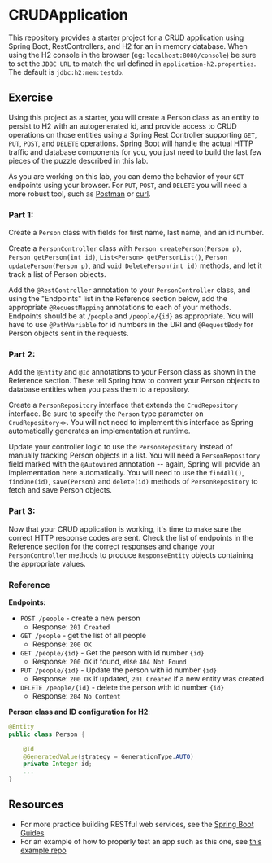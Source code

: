 # CRUDApplication

This repository provides a starter project for a CRUD application using Spring Boot, RestControllers, and H2 for an in memory database. When using the H2 console in the browser (eg: `localhost:8080/console`) be sure to set the `JDBC URL` to match the url defined in `application-h2.properties`. The default is `jdbc:h2:mem:testdb`.

## Exercise

Using this project as a starter, you will create a Person class as an entity to persist to H2 with an autogenerated id, and provide access to CRUD operations on those entities using a Spring Rest Controller supporting `GET`, `PUT`, `POST`, and `DELETE` operations. Spring Boot will handle the actual HTTP traffic and database components for you, you just need to build the last few pieces of the puzzle described in this lab.

As you are working on this lab, you can demo the behavior of your `GET` endpoints using your browser. For `PUT`, `POST`, and `DELETE` you will need a more robust tool, such as [Postman](https://www.getpostman.com/) or [curl](https://curl.haxx.se/).

### Part 1:

Create a `Person` class with fields for first name, last name, and an id number.

Create a `PersonController` class with `Person createPerson(Person p)`, `Person getPerson(int id)`, `List<Person> getPersonList()`, `Person updatePerson(Person p)`, and `void DeletePerson(int id)` methods, and let it track a list of Person objects.

Add the `@RestController` annotation to your `PersonController` class, and using the "Endpoints" list in the Reference 
section below, add the appropriate `@RequestMapping` annotations to each of your methods. Endpoints should be 
at `/people` and `/people/{id}` as appropriate. You will have to use `@PathVariable` for 
id numbers in the URI and `@RequestBody` for Person objects sent in the requests.


### Part 2: 

Add the `@Entity` and `@Id` annotations to your Person class as shown in the Reference section. These tell Spring how to convert your Person objects to database entities when you pass them to a repository.

Create a `PersonRepository` interface that extends the `CrudRepository` interface. Be sure to specify the `Person` type parameter on `CrudRepository<>`. You will not need to implement this interface as Spring automatically generates an implementation at runtime.

Update your controller logic to use the `PersonRepository` instead of manually tracking Person objects in a list. You will need a `PersonRepository` field marked with the `@Autowired` annotation -- again, Spring will provide an implementation here automatically. You will need to use the `findAll()`, `findOne(id)`, `save(Person)` and `delete(id)` methods of `PersonRepository` to fetch and save Person objects.

### Part 3:


Now that your CRUD application is working, it's time to make sure the correct HTTP response codes are sent. Check the list of endpoints in the Reference section for the correct responses and change your `PersonController` methods to produce `ResponseEntity` objects containing the appropriate values.


### Reference

**Endpoints:**

- `POST /people` - create a new person
  - Response: `201 Created`
- `GET /people` - get the list of all people
  - Response: `200 OK` 
- `GET /people/{id}` - Get the person with id number `{id}`
  - Response: `200 OK` if found, else `404 Not Found`
- `PUT /people/{id}` - Update the person with id number `{id}`
  - Response: `200 OK` if updated, `201 Created` if a new entity was created
- `DELETE /people/{id}` - delete the person with id number `{id}`
  - Response: `204 No Content`

**Person class and  ID configuration for H2**:

```Java
@Entity
public class Person {

    @Id
    @GeneratedValue(strategy = GenerationType.AUTO)
    private Integer id;
    ...
}
```

## Resources

- For more practice building RESTful web services, see the [Spring Boot Guides](https://spring.io/guides)
- For an example of how to properly test an app such as this one, see [this example repo](https://github.com/Zipcoder/SpringBootWithUnitTest)
